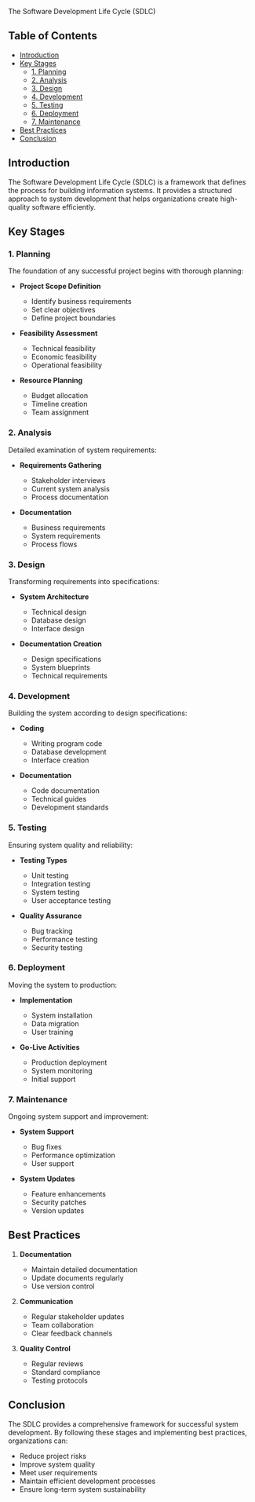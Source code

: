 The Software Development Life Cycle (SDLC)

## Table of Contents
- [Introduction](#introduction)
- [Key Stages](#key-stages)
  - [1. Planning](#1-planning)
  - [2. Analysis](#2-analysis)
  - [3. Design](#3-design)
  - [4. Development](#4-development)
  - [5. Testing](#5-testing)
  - [6. Deployment](#6-deployment)
  - [7. Maintenance](#7-maintenance)
- [Best Practices](#best-practices)
- [Conclusion](#conclusion)

## Introduction

The Software Development Life Cycle (SDLC) is a framework that defines the process for building information systems. It provides a structured approach to system development that helps organizations create high-quality software efficiently.

## Key Stages

### 1. Planning
The foundation of any successful project begins with thorough planning:

- **Project Scope Definition**
  - Identify business requirements
  - Set clear objectives
  - Define project boundaries

- **Feasibility Assessment**
  - Technical feasibility
  - Economic feasibility
  - Operational feasibility

- **Resource Planning**
  - Budget allocation
  - Timeline creation
  - Team assignment

### 2. Analysis
Detailed examination of system requirements:

- **Requirements Gathering**
  - Stakeholder interviews
  - Current system analysis
  - Process documentation

- **Documentation**
  - Business requirements
  - System requirements
  - Process flows

### 3. Design
Transforming requirements into specifications:

- **System Architecture**
  - Technical design
  - Database design
  - Interface design

- **Documentation Creation**
  - Design specifications
  - System blueprints
  - Technical requirements

### 4. Development
Building the system according to design specifications:

- **Coding**
  - Writing program code
  - Database development
  - Interface creation

- **Documentation**
  - Code documentation
  - Technical guides
  - Development standards

### 5. Testing
Ensuring system quality and reliability:

- **Testing Types**
  - Unit testing
  - Integration testing
  - System testing
  - User acceptance testing

- **Quality Assurance**
  - Bug tracking
  - Performance testing
  - Security testing

### 6. Deployment
Moving the system to production:

- **Implementation**
  - System installation
  - Data migration
  - User training

- **Go-Live Activities**
  - Production deployment
  - System monitoring
  - Initial support

### 7. Maintenance
Ongoing system support and improvement:

- **System Support**
  - Bug fixes
  - Performance optimization
  - User support

- **System Updates**
  - Feature enhancements
  - Security patches
  - Version updates

## Best Practices

1. **Documentation**
   - Maintain detailed documentation
   - Update documents regularly
   - Use version control

2. **Communication**
   - Regular stakeholder updates
   - Team collaboration
   - Clear feedback channels

3. **Quality Control**
   - Regular reviews
   - Standard compliance
   - Testing protocols

## Conclusion

The SDLC provides a comprehensive framework for successful system development. By following these stages and implementing best practices, organizations can:

- Reduce project risks
- Improve system quality
- Meet user requirements
- Maintain efficient development processes
- Ensure long-term system sustainability